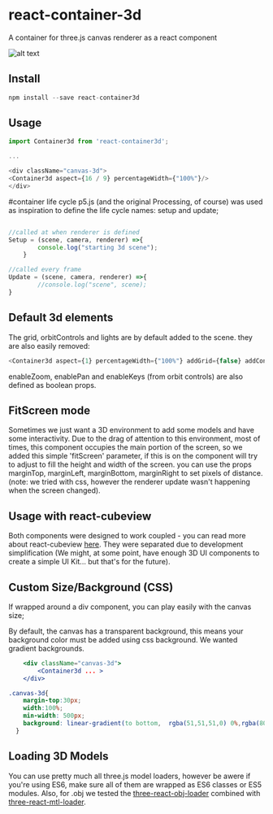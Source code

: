 # react-container-3d
A container for three.js canvas renderer as a react component

![alt text](https://github.com/lucascassiano/react-container-3d/raw/master/docs/react-container3d.gif)

## Install
```javascript
npm install --save react-container3d
```

## Usage
```javaScript
import Container3d from 'react-container3d';

...

<div className="canvas-3d">
<Container3d aspect={16 / 9} percentageWidth={"100%"}/>
</div>
```
#container life cycle
p5.js (and the original Processing, of course) was used as inspiration to define the life cycle names: setup and update;
```javascript

//called at when renderer is defined
Setup = (scene, camera, renderer) =>{
        console.log("starting 3d scene");
    }

//called every frame
Update = (scene, camera, renderer) =>{
        //console.log("scene", scene);
}
```

## Default 3d elements
The grid, orbitControls and lights are by default added to the scene. 
they are also easily removed:
```JavaScript
<Container3d aspect={1} percentageWidth={"100%"} addGrid={false} addControls={false} addLight = {false}/>
```

enableZoom, enablePan and enableKeys (from orbit controls) are also defined as boolean props. 

## FitScreen mode
Sometimes we just want a 3D environment to add some models and have some interactivity. Due to the drag of attention to this environment, most of times, this component occupies the main portion of the screen, so we added this simple 'fitScreen' parameter, if this is on the component will try to adjust to fill the height and width of the screen. you can use the props marginTop, marginLeft, marginBottom, marginRight to set pixels of distance. (note: we tried with css, however the renderer update wasn't happening when the screen changed).

## Usage with react-cubeview
Both components were designed to work coupled - you can read more about react-cubeview [here](https://www.npmjs.com/package/react-cubeview). They were separated due to development simplification (We might, at some point, have enough 3D UI components to create a simple UI Kit... but that's for the future).

## Custom Size/Background (CSS)
If wrapped around a div component, you can play easily with the canvas size;

By default, the canvas has a transparent background, this means your background color must be added using css background. We wanted gradient backgrounds.

```jsx
    <div className="canvas-3d">
        <Container3d ... >
    </div>
```

```css
.canvas-3d{
    margin-top:30px;
    width:100%;
    min-width: 500px;
    background: linear-gradient(to bottom,  rgba(51,51,51,0) 0%,rgba(80,80,80,1) 100%);
  }
```

## Loading 3D Models
You can use pretty much all three.js model loaders, however be awere if you're using ES6, make sure all of them are wrapped as ES6 classes or ES5 modules.
Also, for .obj we tested the [three-react-obj-loader](https://www.npmjs.com/package/three-react-obj-loader) combined with [three-react-mtl-loader](https://www.npmjs.com/package/three-react-mtl-loader).

